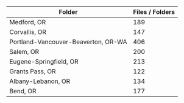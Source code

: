 | Folder                              |   Files / Folders |
|-------------------------------------|-------------------|
| Medford, OR                         |               189 |
| Corvallis, OR                       |               147 |
| Portland-Vancouver-Beaverton, OR-WA |               406 |
| Salem, OR                           |               200 |
| Eugene-Springfield, OR              |               213 |
| Grants Pass, OR                     |               122 |
| Albany-Lebanon, OR                  |               134 |
| Bend, OR                            |               177 |
